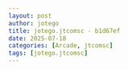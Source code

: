 ```yaml
---
layout: post
author: jotego
title: jotego.jtcomsc - b1d67ef
date: 2025-07-18
categories: [Arcade, jtcomsc]
tags: [jotego.jtcomsc]
---
```


